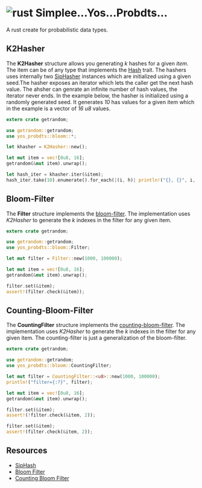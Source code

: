 # ![rust](https://img.shields.io/badge/Rust-000000?style=for-the-badge&logo=rust&logoColor=white) Simplee...Yos...Probdts...
A rust create for probabilistic data types.

## K2Hasher
The **K2Hasher** structure allows you generating *k* hashes for a given *item*. The item can be of any type that implements the [Hash](https://doc.rust-lang.org/std/hash/trait.Hash.html) trait. The hashers uses internally two [SipHasher](https://doc.rust-lang.org/std/hash/struct.SipHasher.html) instances which are initialized using a given seed.The hasher exposes an iterator which lets the caller get the next hash value. The ahsher can genrate an infinite number of hash values, the iterator never ends. In the example below, the hasher is initialized using a randomly generated seed. It generates *10* has values for a given item which in the example is a vector of *16* *u8* values.

```rust
extern crate getrandom;

use getrandom::getrandom;
use yos_probdts::bloom::*;

let khasher = K2Hasher::new();

let mut item = vec![0u8, 16];
getrandom(&mut item).unwrap();

let hash_iter = khasher.iter(&item);
hash_iter.take(10).enumerate().for_each(|(i, h)| println!("{}, {}", i, h));
```

## Bloom-Filter
The **Filter** structure implements the [bloom-filter](https://en.wikipedia.org/wiki/Bloom_filter). The implementation uses *K2Hasher* to generate the *k* indexes in the filter for any given item.

```rust
extern crate getrandom;

use getrandom::getrandom;
use yos_probdts::bloom::Filter;

let mut filter = Filter::new(1000, 100000);

let mut item = vec![0u8, 16];
getrandom(&mut item).unwrap();

filter.set(&item);
assert!(filter.check(&item));
```

## Counting-Bloom-Filter
The **CountingFilter** structure implements the [counting-bloom-filter](https://en.wikipedia.org/wiki/Counting_Bloom_filter). The implementation uses *K2Hasher* to generate the *k* indexes in the filter for any given item. The counting-filter is just a generalization of the bloom-filter.

```rust
extern crate getrandom;

use getrandom::getrandom;
use yos_probdts::bloom::CountingFilter;

let mut filter = CountingFilter::<u8>::new(1000, 100000);
println!("filter={:?}", filter);

let mut item = vec![0u8, 16];
getrandom(&mut item).unwrap();

filter.set(&item);
assert!(!filter.check(&item, 2));

filter.set(&item);
assert!(filter.check(&item, 2));
```

## Resources

- [SipHash](https://en.wikipedia.org/wiki/SipHash)
- [Bloom Filter](https://en.wikipedia.org/wiki/Bloom_filter)
- [Counting Bloom Filter](https://en.wikipedia.org/wiki/Counting_Bloom_filter)
